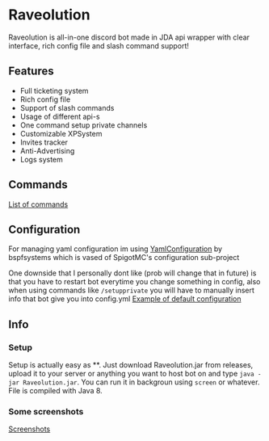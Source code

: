 # Raveolution
Raveolution is all-in-one discord bot made in JDA api wrapper with clear interface, rich config file and slash command support!
## Features
  * Full ticketing system
  * Rich config file
  * Support of slash commands
  * Usage of different api-s
  * One command setup private channels
  * Customizable XPSystem
  * Invites tracker 
  * Anti-Advertising
  * Logs system
## Commands 
[List of commands](https://github.com/Goksi/Raveolution/wiki/Commands)
## Configuration
For managing yaml configuration im using [YamlConfiguration](https://github.com/bspfsystems/YamlConfiguration) by bspfsystems which is vased of SpigotMC's configuration sub-project <br />

One downside that I personally dont like (prob will change that in future) is that you have to restart bot everytime you change something in config, also when using commands like `/setupprivate` you will have to manually insert info that bot give you into config.yml
[Example of default configuration](https://github.com/Goksi/Raveolution/wiki/Config)
## Info
### Setup
Setup is actually easy as **. Just download Raveolution.jar from releases, upload it to your server or anything you want to host bot on and type `java -jar Raveolution.jar`. You can run it in backgroun using `screen` or whatever. File is compiled with Java 8.
### Some screenshots 
[Screenshots](https://github.com/Goksi/Raveolution/wiki/Screenshots)
